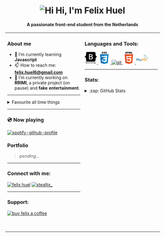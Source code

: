 
<h1 align="center"> <img src='https://qpluspicture.oss-cn-beijing.aliyuncs.com/6LjjQA/Hi.gif' alt='Hi' width="24"/> Hi, I'm Felix Huel </h1>
<h4 align="center"> A passionate front-end student from the Netherlands </h4>

<table>
<tr>
<td width="50%" valign="top">
  
### About me
- 🌱 I’m currently learning **Javascript**
- 📫 How to reach me: **felix.huel6@gmail.com**
- 🔭 I’m currently working on **RRIMI**, a private project (on pause) and **fake entertainment**.

---

<details>
<summary> Favourite all time things</summary>

* [ATEEZ](https://ateez.kqent.com/)
* [Fried Chicken](https://en.wikipedia.org/wiki/Fried_chicken)
* [Bears](https://en.wikipedia.org/wiki/Bear)
* [Bit Academy](https://www.bit-academy.nl/)

</details>

---

### 💿 Now playing
[![spotify-github-profile](https://spotify-github-profile.vercel.app/api/view?uid=313hvrk7tpzadumr5udtqkuvxk2y&cover_image=true&theme=novatorem&show_offline=false&background_color=121212&interchange=false&bar_color=33a346&bar_color_cover=false)](https://github.com/kittinan/spotify-github-profile)

### Portfolio
> *pending...*

---

### Connect with me:
<p align="left">
<a href="https://www.linkedin.com/in/felix-huel-1407a8283" target="blank"><img align="center" src="https://raw.githubusercontent.com/rahuldkjain/github-profile-readme-generator/master/src/images/icons/Social/linked-in-alt.svg" alt="felix huel" height="30" width="40" /></a>
<a href="https://instagram.com/steallix_" target="blank"><img align="center" src="https://raw.githubusercontent.com/rahuldkjain/github-profile-readme-generator/master/src/images/icons/Social/instagram.svg" alt="steallix_" height="30" width="40" /></a>
</p>

---

### Support:
<p><a href="https://www.buymeacoffee.com/felixhuel"> <img align="center" src="https://cdn.buymeacoffee.com/buttons/v2/default-yellow.png" height="50" width="210" alt="buy felix a coffee" /></a></p><br><br>
</td

<tr>
<td width="50%" valign="top">
  
### Languages and Tools:
<p align="left"> <a href="https://getbootstrap.com" target="_blank" rel="noreferrer"> <img src="https://raw.githubusercontent.com/devicons/devicon/master/icons/bootstrap/bootstrap-plain-wordmark.svg" alt="bootstrap" width="40" height="40"/> </a> <a href="https://www.w3schools.com/css/" target="_blank" rel="noreferrer"> <img src="https://raw.githubusercontent.com/devicons/devicon/master/icons/css3/css3-original-wordmark.svg" alt="css3" width="40" height="40"/> </a> <a href="https://git-scm.com/" target="_blank" rel="noreferrer"> <img src="https://www.vectorlogo.zone/logos/git-scm/git-scm-icon.svg" alt="git" width="40" height="40"/> </a> <a href="https://www.w3.org/html/" target="_blank" rel="noreferrer"> <img src="https://raw.githubusercontent.com/devicons/devicon/master/icons/html5/html5-original-wordmark.svg" alt="html5" width="40" height="40"/> </a> <a href="https://www.mysql.com/" target="_blank" rel="noreferrer"> <img src="https://raw.githubusercontent.com/devicons/devicon/master/icons/mysql/mysql-original-wordmark.svg" alt="mysql" width="40" height="40"/> </a> </p>

---

### Stats:
<details>
  <summary>:zap: GitHub Stats</summary>
  
 ![GitHub Langs](https://github-readme-stats.vercel.app/api/top-langs/?username=felix-huel&layout=compact&theme=blue-green)

  <img align="left" alt="felix' GitHub Stats" src="https://github-readme-stats.vercel.app/api?username=felix-huel&show_icons=true&hide_border=false&title_color=ff652f&icon_color=FFE400&bg_color=09131B&text_color=ffffff&border_color=0c1a25" />

 

</details>

</td>
</tr>

</table>
